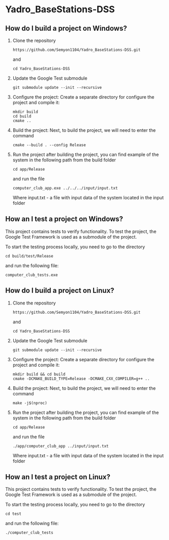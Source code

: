 # Yadro_BaseStations-DSS

## How do I build a project on Windows?

1. Clone the repository
   ```
   https://github.com/Semyon1104/Yadro_BaseStations-DSS.git
   ```
   and
   ```
   cd Yadro_BaseStations-DSS
   ```
3. Update the Google Test submodule
   ```
   git submodule update --init --recursive
   ```
4. Configure the project: Create a separate directory for configure the project and compile it:
   ```
   mkdir build
   cd build
   cmake ..
   ```
5. Build the project: Next, to build the project, we will need to enter the command
   ```
   cmake --build . --config Release
   ```
6. Run the project after building the project, you can find example of the system in the following path from the build folder
   ```
   cd app/Release
   ```
   and run the file
   ```
   computer_club_app.exe ../../../input/input.txt
   ```
   Where input.txt - a file with input data of the system located in the input folder
## How an I test a project on Windows?

This project contains tests to verify functionality. To test the project, the Google Test Framework is used as a submodule of the project.

To start the testing process locally, you need to go to the directory
```
cd build/test/Release
```
and run the following file:
```
computer_club_tests.exe
```

## How do I build a project on Linux?

1. Clone the repository
   ```
   https://github.com/Semyon1104/Yadro_BaseStations-DSS.git
   ```
   and
   ```
   cd Yadro_BaseStations-DSS
   ```
3. Update the Google Test submodule
   ```
   git submodule update --init --recursive
   ```
4. Configure the project: Create a separate directory for configure the project and compile it:
   ```
   mkdir build && cd build
   cmake -DCMAKE_BUILD_TYPE=Release -DCMAKE_CXX_COMPILER=g++ ..
   ```
5. Build the project: Next, to build the project, we will need to enter the command
   ```
   make -j$(nproc)
   ```
6. Run the project after building the project, you can find example of the system in the following path from the build folder
   ```
   cd app/Release
   ```
   and run the file
   ```
   ./app/computer_club_app ../input/input.txt
   ```
   Where input.txt - a file with input data of the system located in the input folder
## How an I test a project on Linux?

This project contains tests to verify functionality. To test the project, the Google Test Framework is used as a submodule of the project.

To start the testing process locally, you need to go to the directory
```
cd test
```
and run the following file:
```
./computer_club_tests
```
